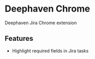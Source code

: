 # Deephaven Chrome

Deephaven Jira Chrome extension

## Features

- Highlight required fields in Jira tasks

